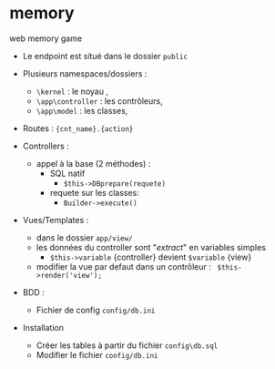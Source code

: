 # memory
web memory game 

- Le endpoint est situé dans le dossier `public`

- Plusieurs namespaces/dossiers :
   + `\kernel` : le noyau , 
   + `\app\controller` : les contrôleurs, 
   + `\app\model` : les classes, 

- Routes : `{cnt_name}.{action}`

- Controllers :
    + appel à la base (2 méthodes) : 
        - SQL natif
            + `$this->DBprepare(requete)`
        - requete sur les classes:
            + `Builder->execute()`

- Vues/Templates :
    + dans le dossier `app/view/`
    + les données du controller sont "_extract_" en variables simples 
        - `$this->variable` {controller} devient `$variable` {view}
    + modifier la vue par defaut dans un contrôleur :
       ` $this->render('view');` 

- BDD :
    + Fichier de config `config/db.ini`
       
- Installation
    + Créer les tables à partir du fichier `config\db.sql`
    + Modifier le fichier `config/db.ini`
